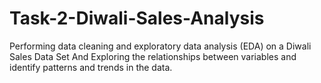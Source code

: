 # Task-2-Diwali-Sales-Analysis
Performing data cleaning and exploratory data analysis (EDA) on a Diwali Sales Data Set And  Exploring the relationships between variables and identify patterns and trends in the data.
